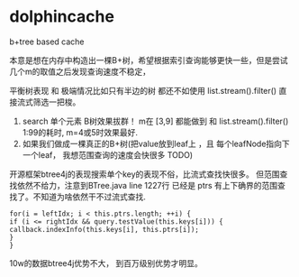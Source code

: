# dolphincache
b+tree based cache

本意是想在内存中构造出一棵B+树，希望根据索引查询能够更快一些，但是尝试几个m的取值之后发现查询速度不稳定，


平衡树表现 和 极端情况比如只有半边的树 都还不如使用 list.stream().filter() 直接流式筛选一把梭。
1. search 单个元素 B树效果拔群！ m在 [3,9] 都能做到 和 list.stream().filter() 1:99的耗时, m=4或5时效果最好.
2. 如果我们做成一棵真正的B+树(把value放到leaf上 ，且 每个leafNode指向下一个leaf， 我想范围查询的速度会快很多 TODO)


开源框架btree4j的表现搜索单个key的表现不俗，比流式查找快很多。
但范围查找依然不给力，注意到BTree.java line 1227行 已经是
ptrs 有上下确界的范围查找了。不知道为啥依然干不过流式查找.

```
for(i = leftIdx; i < this.ptrs.length; ++i) {
if (i <= rightIdx && query.testValue(this.keys[i])) {
callback.indexInfo(this.keys[i], this.ptrs[i]);
}
}
```

10w的数据btree4j优势不大， 到百万级别优势才明显。